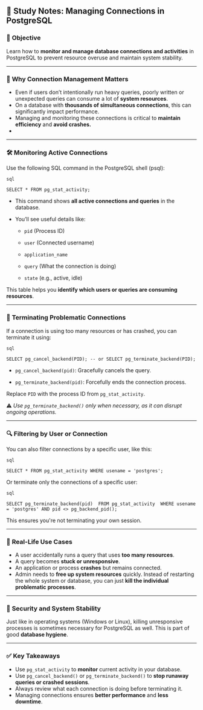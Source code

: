 ## 🧠 Study Notes: Managing Connections in PostgreSQL
### 🎯 **Objective**

Learn how to **monitor and manage database connections and activities** in PostgreSQL to prevent resource overuse and maintain system stability.

---
### 📌 **Why Connection Management Matters**

- Even if users don’t intentionally run heavy queries, poorly written or unexpected queries can consume a lot of **system resources**.
- On a database with **thousands of simultaneous connections**, this can significantly impact performance.
- Managing and monitoring these connections is critical to **maintain efficiency** and **avoid crashes.**
- 
---
### 🛠️ **Monitoring Active Connections**
Use the following SQL command in the PostgreSQL shell (psql):

	sql

`SELECT * FROM pg_stat_activity;`

- This command shows **all active connections and queries** in the database.
    
- You’ll see useful details like:
    
    - `pid` (Process ID)
        
    - `user` (Connected username)
        
    - `application_name`
        
    - `query` (What the connection is doing)
        
    - `state` (e.g., active, idle)
        

This table helps you **identify which users or queries are consuming resources**.

---

### 🧹 **Terminating Problematic Connections**

If a connection is using too many resources or has crashed, you can terminate it using:

	sql

`SELECT pg_cancel_backend(PID); -- or SELECT pg_terminate_backend(PID);`

- `pg_cancel_backend(pid)`: Gracefully cancels the query.
    
- `pg_terminate_backend(pid)`: Forcefully ends the connection process.
    

Replace `PID` with the process ID from `pg_stat_activity`.

⚠️ _Use `pg_terminate_backend()` only when necessary, as it can disrupt ongoing operations._

---

### 🔍 **Filtering by User or Connection**

You can also filter connections by a specific user, like this:

	sql

`SELECT * FROM pg_stat_activity WHERE usename = 'postgres';`

Or terminate only the connections of a specific user:

	sql

`SELECT pg_terminate_backend(pid)  FROM pg_stat_activity  WHERE usename = 'postgres' AND pid <> pg_backend_pid();`

This ensures you're not terminating your own session.

---

### 🧩 **Real-Life Use Cases**

- A user accidentally runs a query that uses **too many resources**.
- A query becomes **stuck or unresponsive**.
- An application or process **crashes** but remains connected.
- Admin needs to **free up system resources** quickly.
Instead of restarting the whole system or database, you can just **kill the individual problematic processes**.


---

### 🔐 **Security and System Stability**

Just like in operating systems (Windows or Linux), killing unresponsive processes is sometimes necessary for PostgreSQL as well. This is part of good **database hygiene**.

---
### ✅ **Key Takeaways**

- Use `pg_stat_activity` to **monitor** current activity in your database.
- Use `pg_cancel_backend()` or `pg_terminate_backend()` to **stop runaway queries or crashed sessions**.
- Always review what each connection is doing before terminating it.
- Managing connections ensures **better performance** and **less downtime**.